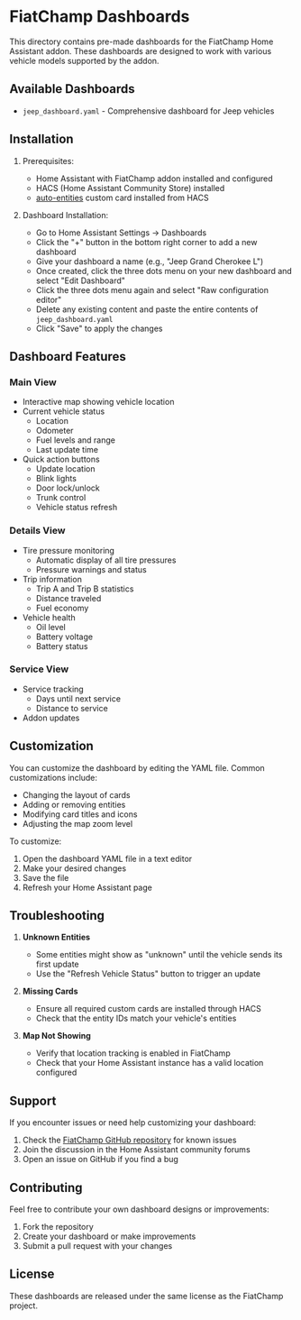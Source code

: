 # FiatChamp Dashboards

This directory contains pre-made dashboards for the FiatChamp Home Assistant addon. These dashboards are designed to work with various vehicle models supported by the addon.

## Available Dashboards

- `jeep_dashboard.yaml` - Comprehensive dashboard for Jeep vehicles

## Installation

1. Prerequisites:
   - Home Assistant with FiatChamp addon installed and configured
   - HACS (Home Assistant Community Store) installed
   - [auto-entities](https://github.com/thomasloven/lovelace-auto-entities) custom card installed from HACS

2. Dashboard Installation:
   - Go to Home Assistant Settings → Dashboards
   - Click the "+" button in the bottom right corner to add a new dashboard
   - Give your dashboard a name (e.g., "Jeep Grand Cherokee L")
   - Once created, click the three dots menu on your new dashboard and select "Edit Dashboard"
   - Click the three dots menu again and select "Raw configuration editor"
   - Delete any existing content and paste the entire contents of `jeep_dashboard.yaml`
   - Click "Save" to apply the changes

## Dashboard Features

### Main View
- Interactive map showing vehicle location
- Current vehicle status
  - Location
  - Odometer
  - Fuel levels and range
  - Last update time
- Quick action buttons
  - Update location
  - Blink lights
  - Door lock/unlock
  - Trunk control
  - Vehicle status refresh

### Details View
- Tire pressure monitoring
  - Automatic display of all tire pressures
  - Pressure warnings and status
- Trip information
  - Trip A and Trip B statistics
  - Distance traveled
  - Fuel economy
- Vehicle health
  - Oil level
  - Battery voltage
  - Battery status

### Service View
- Service tracking
  - Days until next service
  - Distance to service
- Addon updates

## Customization

You can customize the dashboard by editing the YAML file. Common customizations include:

- Changing the layout of cards
- Adding or removing entities
- Modifying card titles and icons
- Adjusting the map zoom level

To customize:
1. Open the dashboard YAML file in a text editor
2. Make your desired changes
3. Save the file
4. Refresh your Home Assistant page

## Troubleshooting

1. **Unknown Entities**
   - Some entities might show as "unknown" until the vehicle sends its first update
   - Use the "Refresh Vehicle Status" button to trigger an update

2. **Missing Cards**
   - Ensure all required custom cards are installed through HACS
   - Check that the entity IDs match your vehicle's entities

3. **Map Not Showing**
   - Verify that location tracking is enabled in FiatChamp
   - Check that your Home Assistant instance has a valid location configured

## Support

If you encounter issues or need help customizing your dashboard:
1. Check the [FiatChamp GitHub repository](https://github.com/wubbl0rz/FiatChamp) for known issues
2. Join the discussion in the Home Assistant community forums
3. Open an issue on GitHub if you find a bug

## Contributing

Feel free to contribute your own dashboard designs or improvements:
1. Fork the repository
2. Create your dashboard or make improvements
3. Submit a pull request with your changes

## License

These dashboards are released under the same license as the FiatChamp project.